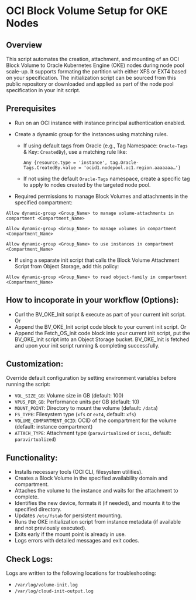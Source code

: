# OCI Block Volume Setup for OKE Nodes

## Overview
This script automates the creation, attachment, and mounting of an OCI Block Volume to Oracle Kubernetes Engine (OKE) nodes during node pool scale-up. It supports formating the partition with either XFS or EXT4 based on your specification. The initialization script can be sourced from this public repository or downloaded and applied as part of the node pool specification in your init script.

## Prerequisites
- Run on an OCI instance with instance principal authentication enabled.
- Create a dynamic group for the instances using matching rules.
  - If using default tags from Oracle (e.g., Tag Namespace: `Oracle-Tags` & Key: `CreatedBy`), use a matching rule like:
    ```
    Any {resource.type = 'instance', tag.Oracle-Tags.CreatedBy.value = 'ocid1.nodepool.oc1.region.aaaaaaa…'}
    ```
  - If not using the default `Oracle-Tags` namespace, create a specific tag to apply to nodes created by the targeted node pool.

- Required permissions to manage Block Volumes and attachments in the specified compartment:
```
Allow dynamic-group <Group_Name> to manage volume-attachments in compartment <Compartment_Name>
```
```
Allow dynamic-group <Group_Name> to manage volumes in compartment <Compartment_Name>
```
```
Allow dynamic-group <Group_Name> to use instances in compartment <Compartment_Name>
```

- If using a separate init script that calls the Block Volume Attachment Script from Object Storage, add this policy:
```
Allow dynamic-group <Group_Name> to read object-family in compartment <Compartment_Name>
```

## How to incoporate in your workflow (Options):
- Curl the BV_OKE_Init script & execute as part of your current init script. Or
- Append the BV_OKE_Init script code block to your current init script. Or 
- Append the Fetch_OS_init code block into your current init script, put the BV_OKE_Init script into an Object Storage bucket. BV_OKE_Init is fetched and upon your init script running & completing successfully.


## Customization:
Override default configuration by setting environment variables before running the script:
- `VOL_SIZE_GB`: Volume size in GB (default: 100)
- `VPUS_PER_GB`: Performance units per GB (default: 10)
- `MOUNT_POINT`: Directory to mount the volume (default: `/data`)
- `FS_TYPE`: Filesystem type (`xfs` or `ext4`, default: `xfs`)
- `VOLUME_COMPARTMENT_OCID`: OCID of the compartment for the volume (default: instance compartment)
- `ATTACH_TYPE`: Attachment type (`paravirtualized` or `iscsi`, default: `paravirtualized`)

## Functionality:
- Installs necessary tools (OCI CLI, filesystem utilities).
- Creates a Block Volume in the specified availability domain and compartment.
- Attaches the volume to the instance and waits for the attachment to complete.
- Identifies the new device, formats it (if needed), and mounts it to the specified directory.
- Updates `/etc/fstab` for persistent mounting.
- Runs the OKE initialization script from instance metadata (if available and not previously executed).
- Exits early if the mount point is already in use.
- Logs errors with detailed messages and exit codes.

## Check Logs:
Logs are written to the following locations for troubleshooting:
- `/var/log/volume-init.log`
- `/var/log/cloud-init-output.log`
